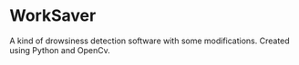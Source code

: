 # WorkSaver
A kind of drowsiness detection software with some modifications. Created using Python and OpenCv.
